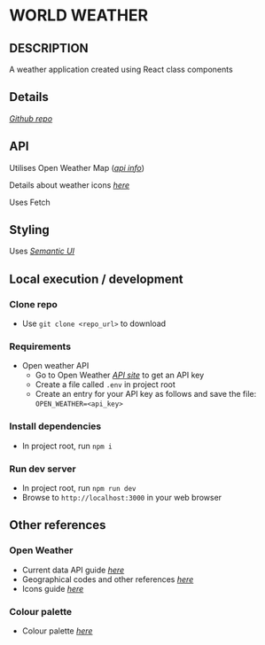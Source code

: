 # WORLD WEATHER

## DESCRIPTION
A weather application created using React class components

## Details

_[Github repo](https://github.com/RCode-Blue/world-weather)_

## API
Utilises Open Weather Map (_[api info](https://openweathermap.org/current)_)

Details about weather icons _[here](https://openweathermap.org/weather-conditions)_

Uses Fetch


## Styling

Uses _[Semantic UI](https://semantic-ui.com/)_


## Local execution / development
### Clone repo
- Use `git clone <repo_url>` to download
### Requirements
- Open weather API
  - Go to Open Weather _[API site](https://openweathermap.org/api)_ to get an API key
  - Create a file called `.env` in project root
  - Create an entry for your API key as follows and save the file: <br/>
   `OPEN_WEATHER=<api_key>`
### Install dependencies
- In project root, run `npm i`
### Run dev server
- In project root, run `npm run dev`
- Browse to `http://localhost:3000` in your web browser


## Other references

### Open Weather
- Current data API guide _[here](https://openweathermap.org/current)_
- Geographical codes and other references _[here](http://bulk.openweathermap.org/sample/)_
- Icons guide _[here](https://openweathermap.org/weather-conditions)_

### Colour palette
- Colour palette _[here](https://coolors.co/ecfafc-ffc100-ffa300-b9dc6c-466871-243b49)_


